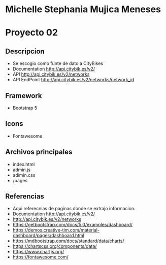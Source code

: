 # Michelle Stephania Mujica Meneses
# Proyecto 02
## Descripcion
* Se escogio como funte de dato a CityBikes 
* Documentation http://api.citybik.es/v2/
* API http://api.citybik.es/v2/networks
* API EndPoint http://api.citybik.es/v2/networks/network_id


## Framework
* Bootstrap 5


## Icons
* Fontawesome

## Archivos principales
* index.html
* admin.js
* adimin.css
* /pages


## Referencias 
* Aqui referecnias de paginas donde se extrajo informacion.
* Documentation http://api.citybik.es/v2/
* http://api.citybik.es/v2/networks
* https://getbootstrap.com/docs/5.0/examples/dashboard/
* https://demos.creative-tim.com/material-dashboard/pages/dashboard.html
* https://mdbootstrap.com/docs/standard/data/charts/
* https://chartscss.org/components/data/
* https://www.chartjs.org/
* https://fontawesome.com/

